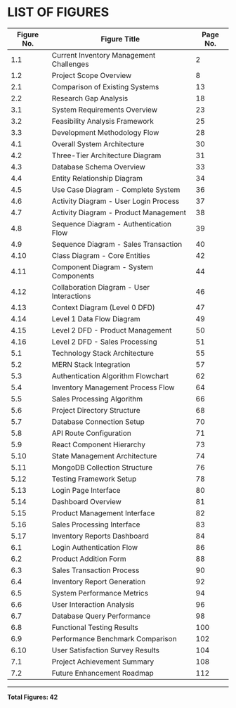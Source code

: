# LIST OF FIGURES

| Figure No. | Figure Title | Page No. |
|------------|--------------|----------|
| 1.1 | Current Inventory Management Challenges | 2 |
| 1.2 | Project Scope Overview | 8 |
| 2.1 | Comparison of Existing Systems | 13 |
| 2.2 | Research Gap Analysis | 18 |
| 3.1 | System Requirements Overview | 23 |
| 3.2 | Feasibility Analysis Framework | 25 |
| 3.3 | Development Methodology Flow | 28 |
| 4.1 | Overall System Architecture | 30 |
| 4.2 | Three-Tier Architecture Diagram | 31 |
| 4.3 | Database Schema Overview | 33 |
| 4.4 | Entity Relationship Diagram | 34 |
| 4.5 | Use Case Diagram - Complete System | 36 |
| 4.6 | Activity Diagram - User Login Process | 37 |
| 4.7 | Activity Diagram - Product Management | 38 |
| 4.8 | Sequence Diagram - Authentication Flow | 39 |
| 4.9 | Sequence Diagram - Sales Transaction | 40 |
| 4.10 | Class Diagram - Core Entities | 42 |
| 4.11 | Component Diagram - System Components | 44 |
| 4.12 | Collaboration Diagram - User Interactions | 46 |
| 4.13 | Context Diagram (Level 0 DFD) | 47 |
| 4.14 | Level 1 Data Flow Diagram | 49 |
| 4.15 | Level 2 DFD - Product Management | 50 |
| 4.16 | Level 2 DFD - Sales Processing | 51 |
| 5.1 | Technology Stack Architecture | 55 |
| 5.2 | MERN Stack Integration | 57 |
| 5.3 | Authentication Algorithm Flowchart | 62 |
| 5.4 | Inventory Management Process Flow | 64 |
| 5.5 | Sales Processing Algorithm | 66 |
| 5.6 | Project Directory Structure | 68 |
| 5.7 | Database Connection Setup | 70 |
| 5.8 | API Route Configuration | 71 |
| 5.9 | React Component Hierarchy | 73 |
| 5.10 | State Management Architecture | 74 |
| 5.11 | MongoDB Collection Structure | 76 |
| 5.12 | Testing Framework Setup | 78 |
| 5.13 | Login Page Interface | 80 |
| 5.14 | Dashboard Overview | 81 |
| 5.15 | Product Management Interface | 82 |
| 5.16 | Sales Processing Interface | 83 |
| 5.17 | Inventory Reports Dashboard | 84 |
| 6.1 | Login Authentication Flow | 86 |
| 6.2 | Product Addition Form | 88 |
| 6.3 | Sales Transaction Process | 90 |
| 6.4 | Inventory Report Generation | 92 |
| 6.5 | System Performance Metrics | 94 |
| 6.6 | User Interaction Analysis | 96 |
| 6.7 | Database Query Performance | 98 |
| 6.8 | Functional Testing Results | 100 |
| 6.9 | Performance Benchmark Comparison | 102 |
| 6.10 | User Satisfaction Survey Results | 104 |
| 7.1 | Project Achievement Summary | 108 |
| 7.2 | Future Enhancement Roadmap | 112 |

---

**Total Figures: 42**